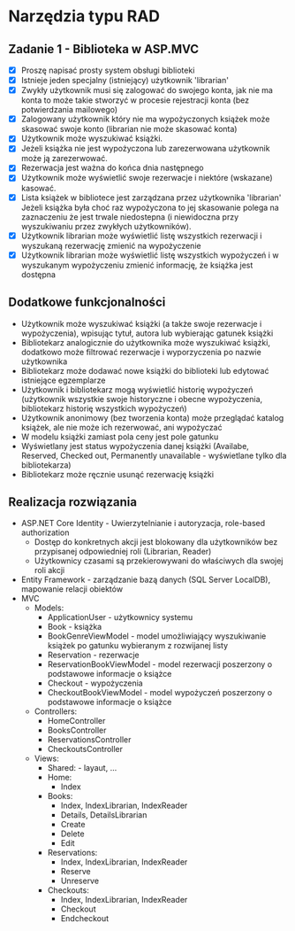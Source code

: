 # Narzędzia typu RAD
## Zadanie 1 - Biblioteka w ASP.MVC
- [X] Proszę napisać prosty system obsługi biblioteki
- [X] Istnieje jeden specjalny (istniejący) użytkownik 'librarian'
- [X] Zwykły użytkownik musi się zalogować do swojego konta, jak nie ma konta to może takie stworzyć w procesie rejestracji konta (bez potwierdzania mailowego)
- [X] Zalogowany użytkownik który nie ma wypożyczonych książek może skasować swoje konto (librarian nie może skasować konta)
- [X] Użytkownik może wyszukiwać książki.
- [X] Jeżeli książka nie jest wypożyczona lub zarezerwowana użytkownik może ją zarezerwować.
- [X] Rezerwacja jest ważna do końca dnia następnego
- [X] Użytkownik może wyświetlić swoje rezerwacje i niektóre (wskazane) kasować.
- [X] Lista książek w bibliotece jest zarządzana przez użytkownika 'librarian' Jeżeli książka była choć raz wypożyczona to jej skasowanie polega na zaznaczeniu że jest trwale niedostepna (i niewidoczna przy wyszukiwaniu przez zwykłych użytkowników).
- [X] Użytkownik librarian może wyświetlić listę wszystkich rezerwacji i wyszukaną rezerwację zmienić na wypożyczenie
- [X] Użytkownik librarian może wyświetlić listę wszystkich wypożyczeń i w wyszukanym wypożyczeniu zmienić informację, że książka jest dostępna

## Dodatkowe funkcjonalności
- Użytkownik może wyszukiwać książki (a także swoje rezerwacje i wypożyczenia), wpisując tytuł, autora lub wybierając gatunek książki
- Bibliotekarz analogicznie do użytkownika może wyszukiwać książki, dodatkowo może filtrować rezerwacje i wyporzyczenia po nazwie użytkownika
- Bibliotekarz może dodawać nowe książki do biblioteki lub edytować istniejące egzemplarze
- Użytkownik i bibliotekarz mogą wyświetlić historię wypożyczeń (użytkownik wszystkie swoje historyczne i obecne wypożyczenia, bibliotekarz historię wszystkich wypożyczeń)
- Użytkownik anonimowy (bez tworzenia konta) może przeglądać katalog książek, ale nie może ich rezerwować, ani wypożyczać
- W modelu książki zamiast pola ceny jest pole gatunku
- Wyświetlany jest status wypożyczenia danej książki (Availabe, Reserved, Checked out, Permanently unavailable - wyświetlane tylko dla bibliotekarza)
- Bibliotekarz może ręcznie usunąć rezerwację książki

## Realizacja rozwiązania
- ASP.NET Core Identity - Uwierzytelnianie i autoryzacja, role-based authorization
    - Dostęp do konkretnych akcji jest blokowany dla użytkowników bez przypisanej odpowiedniej roli (Librarian, Reader)
    - Użytkownicy czasami są przekierowywani do właściwych dla swojej roli akcji
- Entity Framework - zarządzanie bazą danych (SQL Server LocalDB), mapowanie relacji obiektów
- MVC
    - Models:
        - ApplicationUser - użytkownicy systemu
        - Book - książka
        - BookGenreViewModel - model umożliwiający wyszukiwanie książek po gatunku wybieranym z rozwijanej listy
        - Reservation - rezerwacje
        - ReservationBookViewModel - model rezerwacji poszerzony o podstawowe informacje o książce
        - Checkout - wypożyczenia
        - CheckoutBookViewModel - model wypożyczeń poszerzony o podstawowe informacje o książce
    - Controllers:
        - HomeController
        - BooksController
        - ReservationsController
        - CheckoutsController
    - Views:
        - Shared: - layaut, ...
        - Home:
            - Index
        - Books:
            - Index, IndexLibrarian, IndexReader
            - Details, DetailsLibrarian
            - Create
            - Delete
            - Edit
        - Reservations:
            - Index, IndexLibrarian, IndexReader
            - Reserve
            - Unreserve
        - Checkouts:
            - Index, IndexLibrarian, IndexReader
            - Checkout
            - Endcheckout